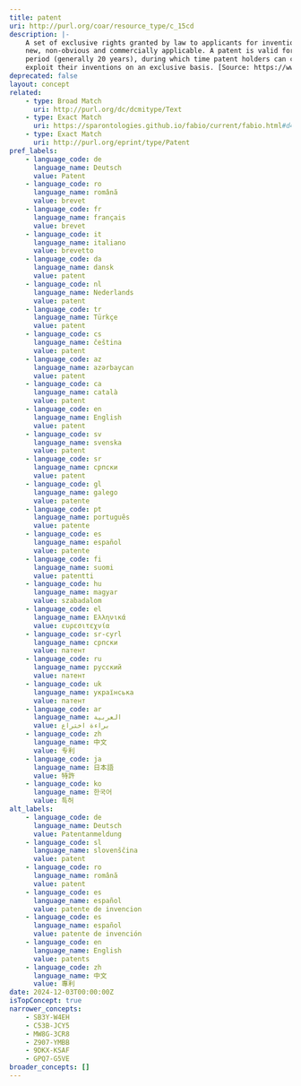 ```yaml
---
title: patent
uri: http://purl.org/coar/resource_type/c_15cd
description: |-
    A set of exclusive rights granted by law to applicants for inventions that are
    new, non-obvious and commercially applicable. A patent is valid for a limited
    period (generally 20 years), during which time patent holders can commercially
    exploit their inventions on an exclusive basis. [Source: https://www.wipo.int/edocs/pubdocs/en/wipo_pub_943_2018.pdf]
deprecated: false
layout: concept
related:
    - type: Broad Match
      uri: http://purl.org/dc/dcmitype/Text
    - type: Exact Match
      uri: https://sparontologies.github.io/fabio/current/fabio.html#d4e4551
    - type: Exact Match
      uri: http://purl.org/eprint/type/Patent
pref_labels:
    - language_code: de
      language_name: Deutsch
      value: Patent
    - language_code: ro
      language_name: română
      value: brevet
    - language_code: fr
      language_name: français
      value: brevet
    - language_code: it
      language_name: italiano
      value: brevetto
    - language_code: da
      language_name: dansk
      value: patent
    - language_code: nl
      language_name: Nederlands
      value: patent
    - language_code: tr
      language_name: Türkçe
      value: patent
    - language_code: cs
      language_name: čeština
      value: patent
    - language_code: az
      language_name: azərbaycan
      value: patent
    - language_code: ca
      language_name: català
      value: patent
    - language_code: en
      language_name: English
      value: patent
    - language_code: sv
      language_name: svenska
      value: patent
    - language_code: sr
      language_name: српски
      value: patent
    - language_code: gl
      language_name: galego
      value: patente
    - language_code: pt
      language_name: português
      value: patente
    - language_code: es
      language_name: español
      value: patente
    - language_code: fi
      language_name: suomi
      value: patentti
    - language_code: hu
      language_name: magyar
      value: szabadalom
    - language_code: el
      language_name: Ελληνικά
      value: ευρεσιτεχνία
    - language_code: sr-cyrl
      language_name: српски
      value: патент
    - language_code: ru
      language_name: русский
      value: патент
    - language_code: uk
      language_name: українська
      value: патент
    - language_code: ar
      language_name: العربية
      value: براءة اختراع
    - language_code: zh
      language_name: 中文
      value: 专利
    - language_code: ja
      language_name: 日本語
      value: 特許
    - language_code: ko
      language_name: 한국어
      value: 특허
alt_labels:
    - language_code: de
      language_name: Deutsch
      value: Patentanmeldung
    - language_code: sl
      language_name: slovenščina
      value: patent
    - language_code: ro
      language_name: română
      value: patent
    - language_code: es
      language_name: español
      value: patente de invencion
    - language_code: es
      language_name: español
      value: patente de invención
    - language_code: en
      language_name: English
      value: patents
    - language_code: zh
      language_name: 中文
      value: 專利
date: 2024-12-03T00:00:00Z
isTopConcept: true
narrower_concepts:
    - SB3Y-W4EH
    - C53B-JCY5
    - MW8G-3CR8
    - Z907-YMBB
    - 9DKX-KSAF
    - GPQ7-G5VE
broader_concepts: []
---
```


